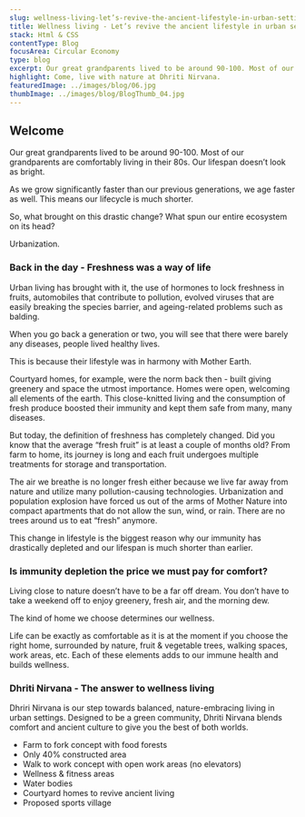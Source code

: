 ```yaml
---
slug: wellness-living-let’s-revive-the-ancient-lifestyle-in-urban-settings
title: Wellness living - Let’s revive the ancient lifestyle in urban settings
stack: Html & CSS
contentType: Blog
focusArea: Circular Economy
type: blog
excerpt: Our great grandparents lived to be around 90-100. Most of our grandparents are comfortably living in their 80s. Our lifespan doesn’t look as bright.
highlight: Come, live with nature at Dhriti Nirvana.
featuredImage: ../images/blog/06.jpg
thumbImage: ../images/blog/BlogThumb_04.jpg
---
```


## Welcome

Our great grandparents lived to be around 90-100. Most of our grandparents are comfortably living in their 80s. Our lifespan doesn’t look as bright.

As we grow significantly faster than our previous generations, we age faster as well. This means our lifecycle is much shorter.

So, what brought on this drastic change? What spun our entire ecosystem on its head?

Urbanization.

### Back in the day - Freshness was a way of life

Urban living has brought with it, the use of hormones to lock freshness in fruits, automobiles that contribute to pollution, evolved viruses that are easily breaking the species barrier, and ageing-related problems such as balding.

When you go back a generation or two, you will see that there were barely any diseases, people lived healthy lives.

This is because their lifestyle was in harmony with Mother Earth.

Courtyard homes, for example, were the norm back then - built giving greenery and space the utmost importance. Homes were open, welcoming all elements of the earth. This close-knitted living and the consumption of fresh produce boosted their immunity and kept them safe from many, many diseases.

But today, the definition of freshness has completely changed. Did you know that the average “fresh fruit” is at least a couple of months old? From farm to home, its journey is long and each fruit undergoes multiple treatments for storage and transportation.

The air we breathe is no longer fresh either because we live far away from nature and utilize many pollution-causing technologies. Urbanization and population explosion have forced us out of the arms of Mother Nature into compact apartments that do not allow the sun, wind, or rain. There are no trees around us to eat “fresh” anymore.

This change in lifestyle is the biggest reason why our immunity has drastically depleted and our lifespan is much shorter than earlier.

### Is immunity depletion the price we must pay for comfort?

Living close to nature doesn’t have to be a far off dream. You don’t have to take a weekend off to enjoy greenery, fresh air, and the morning dew.

The kind of home we choose determines our wellness.

Life can be exactly as comfortable as it is at the moment if you choose the right home, surrounded by nature, fruit & vegetable trees, walking spaces, work areas, etc. Each of these elements adds to our immune health and builds wellness.

### Dhriti Nirvana - The answer to wellness living

Dhriri Nirvana is our step towards balanced, nature-embracing living in urban settings. Designed to be a green community, Dhriti Nirvana blends comfort and ancient culture to give you the best of both worlds.

- Farm to fork concept with food forests
- Only 40% constructed area
- Walk to work concept with open work areas (no elevators)
- Wellness & fitness areas
- Water bodies
- Courtyard homes to revive ancient living
- Proposed sports village
